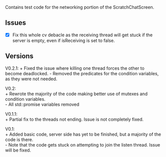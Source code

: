Contains test code for the networking portion of the ScratchChatScreen.

## Issues

- [x] Fix this whole cv debacle as the receiving thread will get stuck if the server is empty, even if isReceiving is set to false.

## Versions

V0.2.1:
    + Fixed the issue where killing one thread forces the other to become deadlocked. 
    - Removed the predicates for the condition variables, as they were not needed.

V0.2:  
    + Rewrote the majority of the code making better use of mutexes and condition variables.  
    - All std::promise variables removed

V0.1.1:  
    + Partial fix to the threads not ending. Issue is not completely fixed.

V0.1:  
    + Added basic code, server side has yet to be finished, but a majority of the code is there.  
    - Note that the code gets stuck on attempting to join the listen thread. Issue will be fixed.  